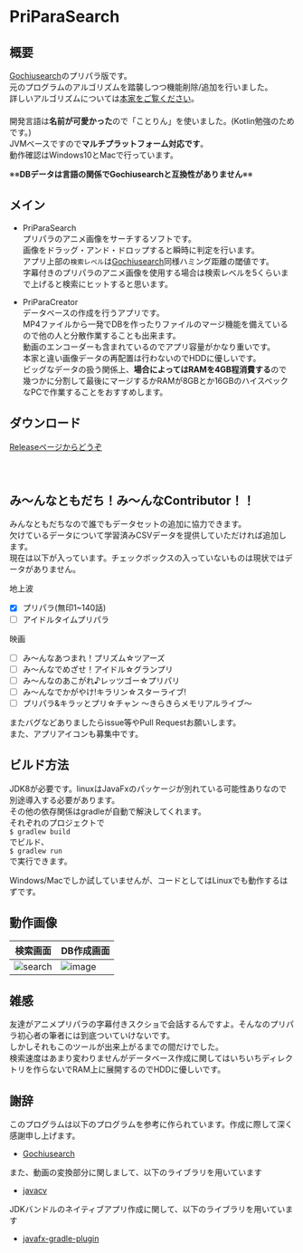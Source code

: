 # PriParaSearch
## 概要
[Gochiusearch](https://github.com/ksasao/Gochiusearch)のプリパラ版です。  
元のプログラムのアルゴリズムを踏襲しつつ機能削除/追加を行いました。  
詳しいアルゴリズムについては[本家をご覧ください](https://github.com/ksasao/Gochiusearch)。  
　  
開発言語は**名前が可愛かった**ので「ことりん」を使いました。(Kotlin勉強のためです。)   
JVMベースですので**マルチプラットフォーム対応です**。  
動作確認はWindows10とMacで行っています。

※※**DBデータは言語の関係でGochiusearchと互換性がありません**※※

## メイン
- PriParaSearch  
プリパラのアニメ画像をサーチするソフトです。  
画像をドラッグ・アンド・ドロップすると瞬時に判定を行います。  
アプリ上部の`検索レベル`は[Gochiusearch](https://github.com/ksasao/Gochiusearch)同様ハミング距離の閾値です。  
字幕付きのプリパラのアニメ画像を使用する場合は検索レベルを5くらいまで上げると検索にヒットすると思います。

- PriParaCreator  
データベースの作成を行うアプリです。  
MP4ファイルから一発でDBを作ったりファイルのマージ機能を備えているので他の人と分散作業することも出来ます。  
動画のエンコーダーも含まれているのでアプリ容量がかなり重いです。  
本家と違い画像データの再配置は行わないのでHDDに優しいです。  
ビッグなデータの扱う関係上、**場合によってはRAMを4GB程消費する**ので幾つかに分割して最後にマージするかRAMが8GBとか16GBのハイスペックなPCで作業することをおすすめします。  


## ダウンロード
[Releaseページからどうぞ](https://github.com/Khromium/PriParaSearch/releases)  
　  
   　
　   
## み～んなともだち！み～んなContributor！！
みんなともだちなので誰でもデータセットの追加に協力できます。  
欠けているデータについて学習済みCSVデータを提供していただければ追加します。  
現在は以下が入っています。チェックボックスの入っていないものは現状ではデータがありません。

地上波
- [x] プリパラ(無印1~140話)
- [ ] アイドルタイムプリパラ

映画
- [ ] み〜んなあつまれ！プリズム☆ツアーズ
- [ ] み〜んなでめざせ！アイドル☆グランプリ
- [ ] み〜んなのあこがれ♪レッツゴー☆プリパリ
- [ ] み〜んなでかがやけ!キラリン☆スターライブ!
- [ ] プリパラ&キラッとプリ☆チャン 〜きらきらメモリアルライブ〜

またバグなどありましたらissue等やPull Requestお願いします。  
また、アプリアイコンも募集中です。

## ビルド方法  
JDK8が必要です。linuxはJavaFxのパッケージが別れている可能性ありなので別途導入する必要があります。  
その他の依存関係はgradleが自動で解決してくれます。  
それぞれのプロジェクトで  
`$ gradlew build`  
でビルド、  
`$ gradlew run`  
で実行できます。


Windows/Macでしか試していませんが、コードとしてはLinuxでも動作するはずです。

## 動作画像  

|検索画面|DB作成画面|
|---|---|
|![search](https://user-images.githubusercontent.com/4639391/36906603-b1f15f3a-1e79-11e8-86d6-e5049916e351.jpg)|![image](https://user-images.githubusercontent.com/4639391/36906453-500b75b2-1e79-11e8-9dbd-6eb689c54836.jpg)

## 雑感
友達がアニメプリパラの字幕付きスクショで会話するんですよ。そんなのプリパラ初心者の筆者には到底ついていけないです。  
しかしそれもこのツールが出来上がるまでの間だけでした。  
検索速度はあまり変わりませんがデータベース作成に関してはいちいちディレクトリを作らないでRAM上に展開するのでHDDに優しいです。

## 謝辞
このプログラムは以下のプログラムを参考に作られています。作成に際して深く感謝申し上げます。
- [Gochiusearch](https://github.com/ksasao/Gochiusearch)  

また、動画の変換部分に関しまして、以下のライブラリを用いています
- [javacv](https://github.com/bytedeco/javacv)

JDKバンドルのネイティブアプリ作成に関して、以下のライブラリを用いています
- [javafx-gradle-plugin](https://github.com/FibreFoX/javafx-gradle-plugin)
